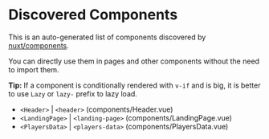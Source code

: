 # Discovered Components

This is an auto-generated list of components discovered by [nuxt/components](https://github.com/nuxt/components).

You can directly use them in pages and other components without the need to import them.

**Tip:** If a component is conditionally rendered with `v-if` and is big, it is better to use `Lazy` or `lazy-` prefix to lazy load.

- `<Header>` | `<header>` (components/Header.vue)
- `<LandingPage>` | `<landing-page>` (components/LandingPage.vue)
- `<PlayersData>` | `<players-data>` (components/PlayersData.vue)
